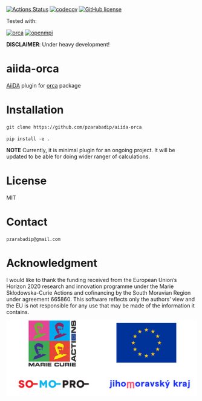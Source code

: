 
[![Actions Status](https://github.com/pzarabadip/aiida-orca/workflows/Build/badge.svg)](https://github.com/pzarabadip/aiida-orca/actions)
[![codecov](https://codecov.io/gh/pzarabadip/aiida-orca/branch/master/graph/badge.svg)](https://codecov.io/gh/pzarabadip/aiida-orca)
[![GitHub license](https://img.shields.io/badge/License-MIT-blue.svg)](https://github.com/pzarabadip/aiida-orca/blob/master/LICENSE)

Tested with:

[![orca](https://img.shields.io/badge/ORCA-4.2.1-1f425f.svg)](https://orcaforum.kofo.mpg.de/app.php/portal)
[![openmpi](https://img.shields.io/badge/OpenMPI-2.1.6-1f425f.svg)](https://www.open-mpi.org/)


<!-- [![PyPI version](https://badge.fury.io/py/aiida-orca.svg)](https://badge.fury.io/py/aiida-orca) -->
<!-- [![PyPI pyversions](https://img.shields.io/pypi/pyversions/aiida-orca.svg)](https://pypi.python.org/pypi/aiida-orca/) -->

<!-- [![DOI](https://zenodo.org/badge/201230518.svg)](https://zenodo.org/badge/latestdoi/201230518) -->



**DISCLAIMER**: Under heavy development!

# aiida-orca
[AiiDA](www.aiida.net) plugin for [orca](https://orcaforum.kofo.mpg.de/app.php/portal) package

# Installation
`git clone https://github.com/pzarabadip/aiida-orca`

`pip install -e .`

**NOTE** Currently, it is minimal plugin for an ongoing project. It will be updated to be able for doing wider ranger of calculations.

# License
MIT

# Contact
`pzarabadip@gmail.com`

# Acknowledgment
I would like to thank the funding received from the European Union’s Horizon 2020 research and innovation programme under the Marie Skłodowska-Curie Actions and cofinancing by the South Moravian Region under agreement 665860. This software reflects only the authors’ view and the EU is not responsible for any use that may be made of the information it contains.

![aiida-orca](miscellaneous/ackn_logo.png)
